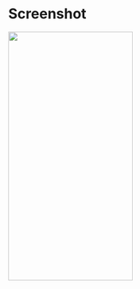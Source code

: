 # Screenshot
<img src="https://user-images.githubusercontent.com/33116071/92278295-9a3c4880-eefd-11ea-91f1-9cccdf1ba855.png" align="left" height="500" width="250">
